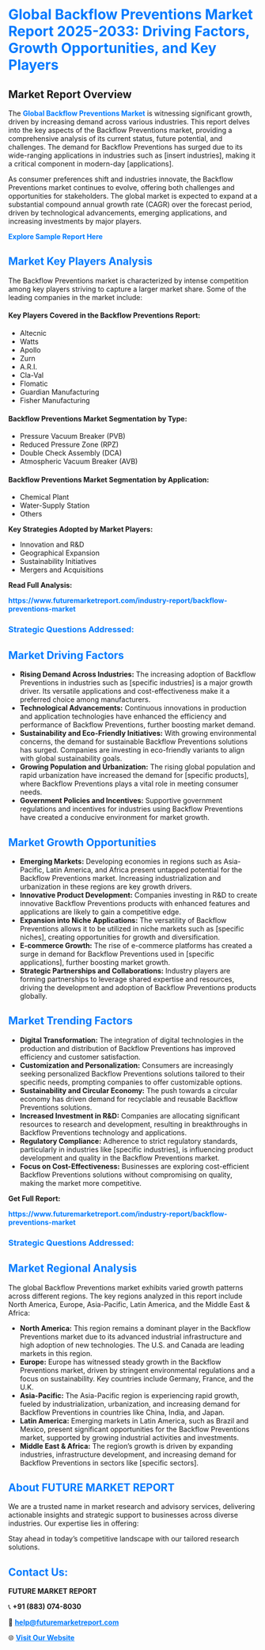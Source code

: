 <h1 style="color: #007BFF;">Global Backflow Preventions Market Report 2025-2033: Driving Factors, Growth Opportunities, and Key Players</h1>

<section id="overview">
<h2>Market Report Overview</h2>
<p>The <a href="https://www.futuremarketreport.com/industry-report/backflow-preventions-market" style="color: #007BFF; text-decoration: none;"><strong>Global Backflow Preventions Market</strong></a> is witnessing significant growth, driven by increasing demand across various industries. This report delves into the key aspects of the Backflow Preventions market, providing a comprehensive analysis of its current status, future potential, and challenges. The demand for Backflow Preventions has surged due to its wide-ranging applications in industries such as [insert industries], making it a critical component in modern-day [applications].</p>
<p>As consumer preferences shift and industries innovate, the Backflow Preventions market continues to evolve, offering both challenges and opportunities for stakeholders. The global market is expected to expand at a substantial compound annual growth rate (CAGR) over the forecast period, driven by technological advancements, emerging applications, and increasing investments by major players.</p>
</section>

<section id="overview">
<p><a href="https://www.futuremarketreport.com/request-sample/reportId=52403" style="color: #007BFF; text-decoration: none;"><strong>Explore Sample Report Here</strong></a></p>
</section>

<section id="key-players">
<h2 style="color: #007BFF;">Market Key Players Analysis</h2>
<p>The Backflow Preventions market is characterized by intense competition among key players striving to capture a larger market share. Some of the leading companies in the market include:</p>
<h4>Key Players Covered in the Backflow Preventions Report:</h4>
<ul><li>Altecnic</li><li>Watts</li><li>Apollo</li><li>Zurn</li><li>A.R.I.</li><li>Cla-Val</li><li>Flomatic</li><li>Guardian Manufacturing</li><li>Fisher Manufacturing</li></ul>
<h4>Backflow Preventions Market Segmentation by Type:</h4>
<ul><li>Pressure Vacuum Breaker (PVB)</li><li>Reduced Pressure Zone (RPZ)</li><li>Double Check Assembly (DCA)</li><li>Atmospheric Vacuum Breaker (AVB)</li></ul>

<h4>Backflow Preventions Market Segmentation by Application:</h4>
<ul><li>Chemical Plant</li><li>Water-Supply Station</li><li>Others</li></ul>
<p><strong>Key Strategies Adopted by Market Players:</strong></p>
<ul>
<li>Innovation and R&D</li>
<li>Geographical Expansion</li>
<li>Sustainability Initiatives</li>
<li>Mergers and Acquisitions</li>
</ul>
</section>

<section>
<p><strong>Read Full Analysis: </strong></p><a href="https://www.futuremarketreport.com/industry-report/backflow-preventions-market" style="color: #007BFF; text-decoration: none;"><strong>https://www.futuremarketreport.com/industry-report/backflow-preventions-market</strong></a>
<h3 style="color: #007BFF;">Strategic Questions Addressed:</h3>
</section>

<section id="driving-factors">
<h2 style="color: #007BFF;">Market Driving Factors</h2>
<ul>
<li><strong>Rising Demand Across Industries:</strong> The increasing adoption of Backflow Preventions in industries such as [specific industries] is a major growth driver. Its versatile applications and cost-effectiveness make it a preferred choice among manufacturers.</li>
<li><strong>Technological Advancements:</strong> Continuous innovations in production and application technologies have enhanced the efficiency and performance of Backflow Preventions, further boosting market demand.</li>
<li><strong>Sustainability and Eco-Friendly Initiatives:</strong> With growing environmental concerns, the demand for sustainable Backflow Preventions solutions has surged. Companies are investing in eco-friendly variants to align with global sustainability goals.</li>
<li><strong>Growing Population and Urbanization:</strong> The rising global population and rapid urbanization have increased the demand for [specific products], where Backflow Preventions plays a vital role in meeting consumer needs.</li>
<li><strong>Government Policies and Incentives:</strong> Supportive government regulations and incentives for industries using Backflow Preventions have created a conducive environment for market growth.</li>
</ul>
</section>

<section id="growth-opportunities">
<h2 style="color: #007BFF;">Market Growth Opportunities</h2>
<ul>
<li><strong>Emerging Markets:</strong> Developing economies in regions such as Asia-Pacific, Latin America, and Africa present untapped potential for the Backflow Preventions market. Increasing industrialization and urbanization in these regions are key growth drivers.</li>
<li><strong>Innovative Product Development:</strong> Companies investing in R&D to create innovative Backflow Preventions products with enhanced features and applications are likely to gain a competitive edge.</li>
<li><strong>Expansion into Niche Applications:</strong> The versatility of Backflow Preventions allows it to be utilized in niche markets such as [specific niches], creating opportunities for growth and diversification.</li>
<li><strong>E-commerce Growth:</strong> The rise of e-commerce platforms has created a surge in demand for Backflow Preventions used in [specific applications], further boosting market growth.</li>
<li><strong>Strategic Partnerships and Collaborations:</strong> Industry players are forming partnerships to leverage shared expertise and resources, driving the development and adoption of Backflow Preventions products globally.</li>
</ul>
</section>

<section id="trending-factors">
<h2 style="color: #007BFF;">Market Trending Factors</h2>
<ul>
<li><strong>Digital Transformation:</strong> The integration of digital technologies in the production and distribution of Backflow Preventions has improved efficiency and customer satisfaction.</li>
<li><strong>Customization and Personalization:</strong> Consumers are increasingly seeking personalized Backflow Preventions solutions tailored to their specific needs, prompting companies to offer customizable options.</li>
<li><strong>Sustainability and Circular Economy:</strong> The push towards a circular economy has driven demand for recyclable and reusable Backflow Preventions solutions.</li>
<li><strong>Increased Investment in R&D:</strong> Companies are allocating significant resources to research and development, resulting in breakthroughs in Backflow Preventions technology and applications.</li>
<li><strong>Regulatory Compliance:</strong> Adherence to strict regulatory standards, particularly in industries like [specific industries], is influencing product development and quality in the Backflow Preventions market.</li>
<li><strong>Focus on Cost-Effectiveness:</strong> Businesses are exploring cost-efficient Backflow Preventions solutions without compromising on quality, making the market more competitive.</li>
</ul>
</section>

<section>
<p><strong>Get Full Report: </strong></p><a href="https://www.futuremarketreport.com/industry-report/backflow-preventions-market" style="color: #007BFF; text-decoration: none;"><strong>https://www.futuremarketreport.com/industry-report/backflow-preventions-market</strong></a>
<h3 style="color: #007BFF;">Strategic Questions Addressed:</h3>
</section>


<section id="regional-analysis">
<h2 style="color: #007BFF;">Market Regional Analysis</h2>
<p>The global Backflow Preventions market exhibits varied growth patterns across different regions. The key regions analyzed in this report include North America, Europe, Asia-Pacific, Latin America, and the Middle East & Africa:</p>
<ul>
<li><strong>North America:</strong> This region remains a dominant player in the Backflow Preventions market due to its advanced industrial infrastructure and high adoption of new technologies. The U.S. and Canada are leading markets in this region.</li>
<li><strong>Europe:</strong> Europe has witnessed steady growth in the Backflow Preventions market, driven by stringent environmental regulations and a focus on sustainability. Key countries include Germany, France, and the U.K.</li>
<li><strong>Asia-Pacific:</strong> The Asia-Pacific region is experiencing rapid growth, fueled by industrialization, urbanization, and increasing demand for Backflow Preventions in countries like China, India, and Japan.</li>
<li><strong>Latin America:</strong> Emerging markets in Latin America, such as Brazil and Mexico, present significant opportunities for the Backflow Preventions market, supported by growing industrial activities and investments.</li>
<li><strong>Middle East & Africa:</strong> The region’s growth is driven by expanding industries, infrastructure development, and increasing demand for Backflow Preventions in sectors like [specific sectors].</li>
</ul>
</section>

<footer>
<h2 style="color: #007BFF;">About FUTURE MARKET REPORT</h2>
<p>We are a trusted name in market research and advisory services, delivering actionable insights and strategic support to businesses across diverse industries. Our expertise lies in offering:</p>

<p>Stay ahead in today’s competitive landscape with our tailored research solutions.</p>

<h2 style="color: #007BFF;">Contact Us:</h2>
<p><strong>FUTURE MARKET REPORT</strong></p>
<p>📞 <strong>+91 (883) 074-8030</strong></p>
<p>📧 <strong><a href="mailto:help@futuremarketreport.com" style="color: #007BFF;">help@futuremarketreport.com</a></strong></p>
<p>🌐 <strong><a href="https://www.futuremarketreport.com/" style="color: #007BFF;">Visit Our Website</a></strong></p>
</footer>